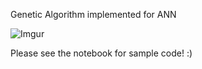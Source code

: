 Genetic Algorithm implemented for ANN 

![Imgur](https://i.imgur.com/i7rP0ur.png)

Please see the notebook for sample code! :) 

